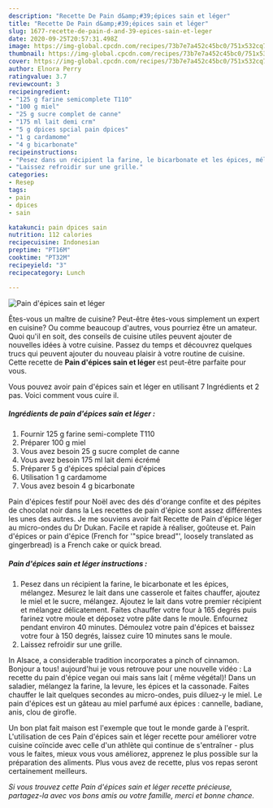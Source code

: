 ```yaml
---
description: "Recette De Pain d&amp;#39;épices sain et léger"
title: "Recette De Pain d&amp;#39;épices sain et léger"
slug: 1677-recette-de-pain-d-and-39-epices-sain-et-leger
date: 2020-09-25T20:57:31.498Z
image: https://img-global.cpcdn.com/recipes/73b7e7a452c45bc0/751x532cq70/pain-depices-sain-et-leger-photo-principale-de-la-recette.jpg
thumbnail: https://img-global.cpcdn.com/recipes/73b7e7a452c45bc0/751x532cq70/pain-depices-sain-et-leger-photo-principale-de-la-recette.jpg
cover: https://img-global.cpcdn.com/recipes/73b7e7a452c45bc0/751x532cq70/pain-depices-sain-et-leger-photo-principale-de-la-recette.jpg
author: Elnora Perry
ratingvalue: 3.7
reviewcount: 3
recipeingredient:
- "125 g farine semicomplete T110"
- "100 g miel"
- "25 g sucre complet de canne"
- "175 ml lait demi crm"
- "5 g dpices spcial pain dpices"
- "1 g cardamome"
- "4 g bicarbonate"
recipeinstructions:
- "Pesez dans un récipient la farine, le bicarbonate et les épices, mélangez. Mesurez le lait dans une casserole et faites chauffer, ajoutez le miel et le sucre, mélangez. Ajoutez le lait dans votre premier récipient et mélangez délicatement. Faites chauffer votre four à 165 degrés puis farinez votre moule et déposez votre pâte dans le moule. Enfournez pendant environ 40 minutes. Démoulez votre pain d&#39;épices et baissez votre four à 150 degrés, laissez cuire 10 minutes sans le moule."
- "Laissez refroidir sur une grille."
categories:
- Resep
tags:
- pain
- dpices
- sain

katakunci: pain dpices sain 
nutrition: 112 calories
recipecuisine: Indonesian
preptime: "PT16M"
cooktime: "PT32M"
recipeyield: "3"
recipecategory: Lunch

---
```



![Pain d&#39;épices sain et léger](https://img-global.cpcdn.com/recipes/73b7e7a452c45bc0/751x532cq70/pain-depices-sain-et-leger-photo-principale-de-la-recette.jpg)

Êtes-vous un maître de cuisine? Peut-être êtes-vous simplement un expert en cuisine? Ou comme beaucoup d'autres, vous pourriez être un amateur. Quoi qu'il en soit, des conseils de cuisine utiles peuvent ajouter de nouvelles idées à votre cuisine. Passez du temps et découvrez quelques trucs qui peuvent ajouter du nouveau plaisir à votre routine de cuisine. Cette recette de <strong> Pain d&#39;épices sain et léger </strong> est peut-être parfaite pour vous.

<!--inarticleads1-->

Vous pouvez avoir pain d&#39;épices sain et léger en utilisant 7 Ingrédients et 2 pas. Voici comment vous cuire il.

##### Ingrédients de pain d&#39;épices sain et léger :

1. Fournir 125 g farine semi-complete T110
1. Préparer 100 g miel
1. Vous avez besoin 25 g sucre complet de canne
1. Vous avez besoin 175 ml lait demi écrémé
1. Préparer 5 g d&#39;épices spécial pain d&#39;épices
1. Utilisation 1 g cardamome
1. Vous avez besoin 4 g bicarbonate


Pain d&#39;épices festif pour Noël avec des dés d&#39;orange confite et des pépites de chocolat noir dans la Les recettes de pain d&#39;épice sont assez différentes les unes des autres. Je me souviens avoir fait Recette de Pain d&#39;épice léger au micro-ondes du Dr Dukan. Facile et rapide à réaliser, goûteuse et. Pain d&#39;épices or pain d&#39;épice (French for &#39;&#34;spice bread&#34;&#39;, loosely translated as gingerbread) is a French cake or quick bread. 

<!--inarticleads2-->

##### Pain d&#39;épices sain et léger instructions :

1. Pesez dans un récipient la farine, le bicarbonate et les épices, mélangez. Mesurez le lait dans une casserole et faites chauffer, ajoutez le miel et le sucre, mélangez. Ajoutez le lait dans votre premier récipient et mélangez délicatement. Faites chauffer votre four à 165 degrés puis farinez votre moule et déposez votre pâte dans le moule. Enfournez pendant environ 40 minutes. Démoulez votre pain d&#39;épices et baissez votre four à 150 degrés, laissez cuire 10 minutes sans le moule.
1. Laissez refroidir sur une grille.


In Alsace, a considerable tradition incorporates a pinch of cinnamon. Bonjour a tous! aujourd&#39;hui je vous retrouve pour une nouvelle vidéo : La recette du pain d&#39;épice vegan oui mais sans lait ( même végétal)! Dans un saladier, mélangez la farine, la levure, les épices et la cassonade. Faites chauffer le lait quelques secondes au micro-ondes, puis diluez-y le miel. Le pain d&#39;épices est un gâteau au miel parfumé aux épices : cannelle, badiane, anis, clou de girofle. 

<!--inarticleads1-->

<p>
Un bon plat fait maison est l'exemple que tout le monde garde à l'esprit. L'utilisation de ces Pain d&#39;épices sain et léger recette pour améliorer votre cuisine coïncide avec celle d'un athlète qui continue de s'entraîner - plus vous le faites, mieux vous vous améliorez, apprenez le plus possible sur la préparation des aliments. Plus vous avez de recette, plus vos repas seront certainement meilleurs.
</p>

<p>
<i>Si vous trouvez cette Pain d&#39;épices sain et léger recette précieuse, partagez-la avec vos bons amis ou votre famille, merci et bonne chance.</i>
</p>
